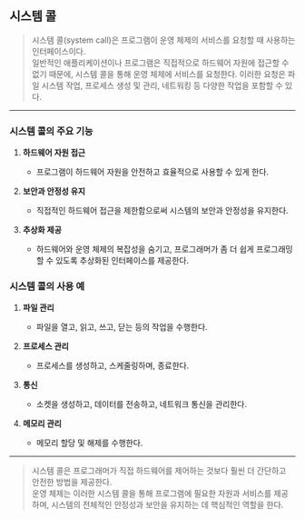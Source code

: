 ## 시스템 콜

> 시스템 콜(system call)은 프로그램이 운영 체제의 서비스를 요청할 때 사용하는 인터페이스이다. 
> <br>일반적인 애플리케이션이나 프로그램은 직접적으로 하드웨어 자원에 접근할 수 없기 때문에, 시스템 콜을 통해 운영 체제에 서비스를 요청한다. 이러한 요청은 파일 시스템 작업, 프로세스 생성 및 관리, 네트워킹 등 다양한 작업을 포함할 수 있다.

---

### 시스템 콜의 주요 기능

1. **하드웨어 자원 접근**<br>

    - 프로그램이 하드웨어 자원을 안전하고 효율적으로 사용할 수 있게 한다.


2. **보안과 안정성 유지** <br> 
    - 직접적인 하드웨어 접근을 제한함으로써 시스템의 보안과 안정성을 유지한다.
   

3. **추상화 제공** <br>
    - 하드웨어와 운영 체제의 복잡성을 숨기고, 프로그래머가 좀 더 쉽게 프로그래밍할 수 있도록 추상화된 인터페이스를 제공한다.

### 시스템 콜의 사용 예

1. **파일 관리** <br>
    - 파일을 열고, 읽고, 쓰고, 닫는 등의 작업을 수행한다.


2. **프로세스 관리** <br>
    - 프로세스를 생성하고, 스케줄링하며, 종료한다.


3. **통신** <br>
    - 소켓을 생성하고, 데이터를 전송하고, 네트워크 통신을 관리한다.


4. **메모리 관리** <br>
    - 메모리 할당 및 해제를 수행한다.

---

> 시스템 콜은 프로그래머가 직접 하드웨어를 제어하는 것보다 훨씬 더 간단하고 안전한 방법을 제공한다.
> <br> 운영 체제는 이러한 시스템 콜을 통해 프로그램에 필요한 자원과 서비스를 제공하며, 시스템의 전체적인 안정성과 보안을 유지하는 데 핵심적인 역할을 한다.
